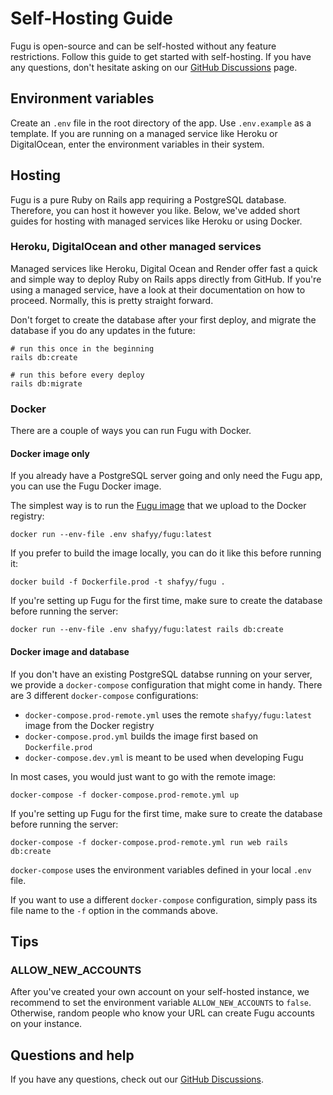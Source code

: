 # Self-Hosting Guide

Fugu is open-source and can be self-hosted without any feature restrictions. Follow this guide to get started with self-hosting. If you have any questions, don't hesitate asking on our [GitHub Discussions](https://github.com/shafy/fugu/discussions) page.

## Environment variables

Create an `.env` file in the root directory of the app. Use `.env.example` as a template. If you are running on a managed service like Heroku or DigitalOcean, enter the environment variables in their system.

## Hosting
Fugu is a pure Ruby on Rails app requiring a PostgreSQL database. Therefore, you can host it however you like. Below, we've added short guides for hosting with managed services like Heroku or using Docker.

### Heroku, DigitalOcean and other managed services
Managed services like Heroku, Digital Ocean and Render offer fast a quick and simple way to deploy Ruby on Rails apps directly from GitHub. If you're using a managed service, have a look at their documentation on how to proceed. Normally, this is pretty straight forward.

Don't forget to create the database after your first deploy, and migrate the database if you do any updates in the future:
```shell
# run this once in the beginning
rails db:create

# run this before every deploy
rails db:migrate
```

### Docker
There are a couple of ways you can run Fugu with Docker.

#### Docker image only
If you already have a PostgreSQL server going and only need the Fugu app, you can use the Fugu Docker image.

The simplest way is to run the [Fugu image](https://hub.docker.com/r/shafyy/fugu) that we upload to the Docker registry:

`docker run --env-file .env shafyy/fugu:latest`

If you prefer to build the image locally, you can do it like this before running it:

`docker build -f Dockerfile.prod -t shafyy/fugu .`

If you're setting up Fugu for the first time, make sure to create the database before running the server:

`docker run --env-file .env shafyy/fugu:latest rails db:create`

#### Docker image and database

If you don't have an existing PostgreSQL databse running on your server, we provide a `docker-compose` configuration that might come in handy.
There are 3 different `docker-compose` configurations:

- `docker-compose.prod-remote.yml` uses the remote `shafyy/fugu:latest` image from the Docker registry
- `docker-compose.prod.yml` builds the image first based on `Dockerfile.prod`
- `docker-compose.dev.yml` is meant to be used when developing Fugu

In most cases, you would just want to go with the remote image:

`docker-compose -f docker-compose.prod-remote.yml up`

If you're setting up Fugu for the first time, make sure to create the database before running the server:

`docker-compose -f docker-compose.prod-remote.yml run web rails db:create`

`docker-compose` uses the environment variables defined in your local `.env` file.

If you want to use a different `docker-compose` configuration, simply pass its file name to the `-f` option in the commands above.

## Tips

### ALLOW_NEW_ACCOUNTS
After you've created your own account on your self-hosted instance, we recommend to set the environment variable `ALLOW_NEW_ACCOUNTS` to `false`. Otherwise, random people who know your URL can create Fugu accounts on your instance.

## Questions and help
If you have any questions, check out our [GitHub Discussions](https://github.com/shafy/fugu/discussions).
